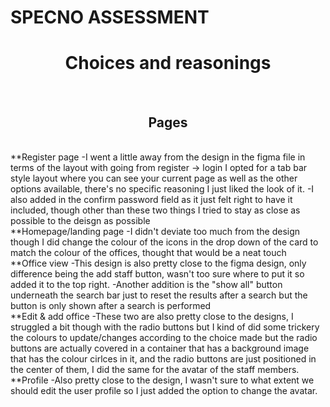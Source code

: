 # SPECNO ASSESSMENT

<h1 align="center">Choices and reasonings</h1>
<br>
<h2 align="center">Pages</h2>
<br>
**Register page
-I went a little away from the design in the figma file in terms of the layout with going from register -> login
I opted for a tab bar style layout where you can see your current page as well as the other options available,
there's no specific reasoning I just liked the look of it. 
-I also added in the confirm password field as it just felt right to have it included, though other than these two things
I tried to stay as close as possible to the deisgn as possible
<br>
**Homepage/landing page
-I didn't deviate too much from the design though I did change the colour of the icons in the drop down of the card to 
match the colour of the offices, thought that would be a neat touch 
<br>
**Office view
-This design is also pretty close to the figma design, only difference being the add staff button, wasn't too sure where to put it 
so added it to the top right.
-Another addition is the "show all" button underneath the search bar just to reset the results after a search but the button is only 
shown after a search is performed
<br>
**Edit & add office 
-These two are also pretty close to the designs, I struggled a bit though with the radio buttons but I kind of did some trickery
the colours to update/changes according to the choice made but the radio buttons are actually covered in a container that has a background image that has the colour cirlces in it, and the radio buttons are just positioned in the center of them, I did the same for the avatar of the staff members.
<br>
**Profile
-Also pretty close to the design, I wasn't sure to what extent we should edit the user profile so I just added the option to change the avatar.




